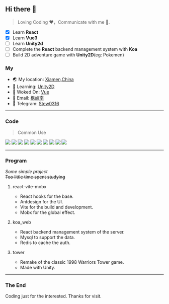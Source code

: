 ## Hi there 👋
> Loving Coding ❤，Communicate with me 📨.

- [x] Learn **React**
- [x] Learn **Vue3**
- [ ] Learn **Unity2d**
- [ ] Complete the **React** backend management system with **Koa**
- [ ] Build 2D adventure game with **Unity2D**(eg: Pokemen)

### My
- 🌏 My location: [Xiamen,China](https://maps.app.goo.gl/xVGLVgiedMXWrWz89)
- 🌱 Learning: [Unity2D](https://docs.unity3d.com/cn/2022.3/Manual/Unity2D.html)
- 👷 Woked On: [Vue](https://cn.vuejs.org/)
- 📝 Email: [枫岭南](mailto:lin185975315@gmail.com)
- 🤝 Telegram: [Stew0316](https://t.me/Stew0316)
***
### Code
> Common Use

![](https://img.shields.io/badge/JavaScript-ffbc61)	![](https://img.shields.io/badge/Vue-2-FFB6C1)	![](https://img.shields.io/badge/Vue-3-skyblue)		![](https://img.shields.io/badge/React-00BFFF)	![](https://img.shields.io/badge/HTML-48D1CC)	![](https://img.shields.io/badge/CSS-green)	![](https://img.shields.io/badge/Mapbox-gold)	![](https://img.shields.io/badge/Leaflet-DAA520)	![](https://img.shields.io/badge/Unity-coral)	![](https://img.shields.io/badge/C_Sharp-dimgray)	

***
### Program
*Some simple project*  
~~Too little time spent studying~~
1. react-vite-mobx
	- React hooks for the base.
	- Antdesign for the UI.
	- Vite for the build and development.
	- Mobx for the global effect.
1. koa_web
    - React backend management system of the server.
	- Mysql to support the data.
	- Redis to cache the auth.

2. tower
    - Remake of the classic 1998 Warriors Tower game.
	- Made with Unity.

*** 
### The End
Coding just for the interested.
Thanks for visit.
